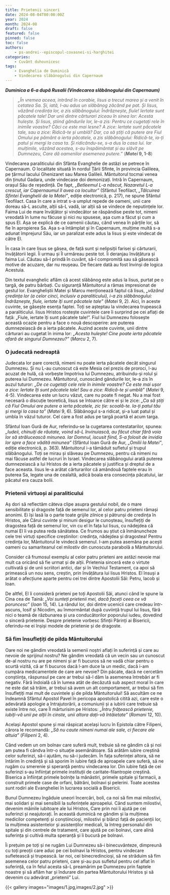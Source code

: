 ```yaml
---
title: Prietenii sinceri
date: 2024-08-04T00:00:00Z
year: 2024
month: 2024-08
draft: false
featured: false
pinned: false
toc: false
authors:
    - ps-andrei--episcopul-covasnei-si-harghitei
categories:
    - Cuvânt duhovnicesc
tags:
    - Evanghelia de Duminică
    - Vindecarea slăbănogului din Capernaum
---
```

_**Duminica a 6-a după Rusalii (Vindecarea slăbănogului din Capernaum)**_

> _„În vremea aceea, intrând în corabie, Iisus a trecut marea și a venit în cetatea Sa. Și, iată, I-au adus un slăbănog zăcând pe pat. Și Iisus, văzând credința lor, a zis slăbănogului: Îndrăznește, fiule! Iertate sunt păcatele tale! Dar unii dintre cărturari ziceau în sinea lor: Acesta hulește. Și Iisus, știind gândurile lor, le-a zis: Pentru ce cugetați rele în inimile voastre? Căci ce este mai lesne? A zice: Iertate sunt păcatele tale, sau a zice: Ridică-te și umblă? Dar, ca să știți că putere are Fiul Omului pe pământ a ierta păcatele, a zis slăbănogului: Ridică-te, ia-ți patul și mergi la casa ta. Și ridicându-se, s-a dus la casa lui. Iar mulțimile, văzând acestea, s-au înspăimântat și au slăvit pe Dumnezeu, Care dă oamenilor asemenea putere.”_ (**_Matei_ 9, 1-8**)

Vindecarea paraliticului din Sfânta Evanghelie de astăzi se petrece în Capernaum. O localitate situată în nordul Țării Sfinte, în provincia Galileea, pe țărmul lacului Ghenizaret sau Marea Galileii. Mântuitorul tocmai venea din ținutul Gadara, unde vindecase doi demonizați. Intră în Capernaum, orașul Său de reședință. De fapt, _„Betleemul L-a născut, Nazaretul L-a crescut, iar Capernaumul îl avea ca locuitor”_ (Sfântul Teofilact, _„Tâlcuirea Sfintei Evanghelii de la Matei”_, ediție electronică, p. 217), ne spune Sfântul Teofilact. Casa în care a intrat s-a umplut repede de oameni, unii care doreau să-L asculte, alții să-L vadă, iar alții să se vindece de neputințele lor. Faima Lui de mare învățător și vindecător se răspândise peste tot, nimeni vreodată în lume nu făcuse și nici nu spusese, așa cum a făcut și cum a spus El. Așa se explică de ce oamenii căutau, când venea în părțile lor, să fie în apropierea Sa. Așa s-a întâmplat și în Capernaum, mulțime multă s-a adunat împrejurul Său, iar un paralizat este adus la Iisus și este vindecat de către El.

În casa în care Iisus se găsea, de față sunt și nelipsiții farisei și cărturarii, învățătorii legii. Îi urmau și Îl urmăreau peste tot. Îi deranjau învățătura și faima Lui. Căutau să-l prindă în cuvânt, să-l compromită sau să găsească motive de acuzare, dar nu reușeau. De fiecare dată au fost învinși de logica Acestuia.

Din textul evanghelic aflăm că acest slăbănog este adus la Iisus, purtat pe o targă, de patru bărbați. Cu siguranță Mântuitorul a rămas impresionat de gestul lor. Evangheliștii Matei și Marcu menționează faptul că Iisus, _„văzând credința lor (a celor cinci, inclusiv a paraliticului), i-a zis slăbănogului: Îndrăznește, fiule, iertate îți sunt păcatele tale”_ (_Matei_ 9, 2). Aici, în aceste cuvinte, se găsește esența faptei. Toți se așteptau la vindecarea trupească a paraliticului. Iisus Hristos rostește cuvintele care îi surprind pe cei aflați de față: „Fiule, iertate îți sunt păcatele tale!”. Fiul lui Dumnezeu folosește această ocazie pentru a face o nouă descoperire: are puterea dumnezeiască de a ierta păcatele. Auzind aceste cuvinte, unii dintre cărturari au cugetat în inima lor: _„Acesta hulește! Cine poate ierta păcatele afară de singurul Dumnezeu?”_ (_Marcu_ 2, 7).

### O judecată nedreaptă

Judecata lor pare corectă, nimeni nu poate ierta păcatele decât singurul Dumnezeu. Și nu L-au cunoscut că este Mesia cel prezis de proroci, l-au acuzat de hulă, că vorbește împotriva lui Dumnezeu, atribuindu-și rolul și puterea lui Dumnezeu. Mântuitorul, cunoscând gândurile lor, le-a zis în auzul tuturor: _„De ce cugetați cele rele în inimile voastre? Ce este mai ușor a zice: Iertate îți sunt păcatele tale! Sau a zice: Ridică-te și umblă”_ (_Matei_ 9, 4-5). Vindecarea este un lucru văzut, care nu poate fi negat. Nu a mai fost necesară o discuție teoretică, Iisus se întoarce către ei și le zice: _„Ca să știți că Fiul Omului are putere a ierta păcatele, zic ție: scoală-te. Ia-ți patul tău și mergi la casa ta”_ (_Matei_ 9, 6). Slăbănogul s-a ridicat, și-a luat patul și umbla în văzul tuturor. Cel care a fost adus pe targă poartă el acum targa.

Sfântul Ioan Gură de Aur, referindu-se la cugetarea contestatarilor, spunea: _„Iudeii, chinuiți de răutate, voind să-L învinuiască, au făcut chiar fără voia lor să strălucească minunea. Iar Domnul, iscusit fiind, S-a folosit de invidia lor spre a face vădită minunea”_ (Sfântul Ioan Gură de Aur, _„Omilii la Matei”_, ediție electronică, p. 363). Mântuitorul i-a tămăduit sufletul și trupul slăbănogului. Toți se mirau și slăveau pe Dumnezeu, pentru că nimeni nu mai făcuse astfel de lucruri în Israel. Vindecarea slăbănogului arată puterea dumnezeiască a lui Hristos de a ierta păcatele și justifica și dreptul de a face aceasta. Iisus le-a arătat cărturarilor că amândouă faptele erau în puterea Sa, legate una de cealaltă, adică boala era consecința păcatului, iar păcatul era cauza bolii.

### Prietenii virtuoși ai paraliticului

Aș dori să reflectăm câteva clipe asupra gestului nobil, de o mare sensibilitate și dragoste față de semenul lor, al celor patru prieteni rămași anonimi. Ei își lasă la o parte toate grijile zilnice și pătrunși de credința în Hristos, ale Cărui cuvinte și minuni desigur le cunoșteau, însuflețiți de dragostea față de semenul lor, vin cu el în fața lui Iisus, cu nădejdea că numai El îi va putea reda sănătatea. Ce frumos au știut că înmănuncheze cele trei virtuți specifice creștinilor: credința, nădejdea și dragostea! Pentru credința lor, Mântuitorul le vindecă semenul. I-am putea asemăna pe acești oameni cu samariteanul cel milostiv din cunoscuta parabolă a Mântuitorului.

Consider că frumosul exemplu al celor patru prieteni are astăzi nevoie mai mult ca oricând să fie urmat și de alții. Prietenia sinceră este o virtute cultivată și de unii scriitori antici, dar și în Vechiul Testament, ca apoi să primească un nou sens, creștin, prin învățătura lui Iisus Hristos. El însuși a arătat o afecțiune aparte pentru cei trei dintre Apostolii Săi: Petru, Iacob și Ioan.

De altfel, El îi consideră prieteni pe toți Apostolii Săi, atunci când le spune la Cina cea de Taină: _„Voi sunteți prietenii mei, dacă faceți ceea ce vă poruncesc”_ (_Ioan_ 15, 14). La rândul lor, doi dintre ucenicii care credeau într-ascuns, Iosif și Nicodim, au înmormântat după cuviință trupul lui Iisus, fără nici o teamă de răzbunarea și ura conducătorilor poporului iudeu, dovedind o sinceră prietenie. Despre prietenie vorbesc Sfinții Părinți ai Bisericii, oferindu-ne ei înșiși modele de prietenie și de dragoste.

### Să fim însuflețiți de pilda Mântuitorului

Oare noi ne gândim vreodată la semenii noștri aflați în suferință și care au nevoie de sprijinul nostru? Ne gândim vreodată că un vecin sau un cunoscut de-al nostru nu are pe nimeni și ar fi bucuros să ne vadă chiar pentru o scurtă vizită, că ar fi bucuros dacă l-am duce la un medic, dacă i-am cumpăra medicamentele de care are nevoie? Din păcate, dacă ne cercetăm conștiința, răspunsul pe care ar trebui să-l dăm la asemenea întrebări ar fi negativ. Fără îndoială că în lumea atât de decăzută sub aspect moral în care ne este dat să trăim, ar trebui să avem un alt comportament, ar trebui să fim însuflețiți mai mult de cuvintele și de pilda Mântuitorului! Să ascultăm ce ne îndeamnă Sfântul Apostol Pavel în pericopa apostolică citită azi, care este o adevărată apologie a întrajutorării, a comuniunii și a iubirii care trebuie să existe între noi, care Îl mărturisim pe Hristos: _„Întru frățească prietenie, iubiți-vă unii pe alții în cinste, unii altora dați-vă întâietate”_ (_Romani_ 12, 10).

Același Apostol spune și mai răspicat același lucru în Epistola către Filipeni, cărora le recomandă: _„Să nu caute nimeni numai ale sale, ci fiecare ale altuia”_ (_Filipeni_ 2, 4).

Când vedem un om bolnav care suferă mult, trebuie să ne gândim că și noi am putea fi cândva într-o situație asemănătoare. Să arătăm iubire creștină celor suferinzi, să-i ajutăm, nu să-i judecăm. În fața suferinței altora, să ne întărim în credință și să sporim în iubire față de aproapele care suferă, să ne rugăm cu smerenie și speranță pentru vindecarea lor. Din iubire față de cei suferinzi s-au înființat primele instituții de caritate-filantropie creștină. Biserica a înființat primele bolnițe la mănăstiri, primele spitale și farmacii, a construit primele case de orfani, bătrâni, bolnavi și pelerini. Toate acestea sunt rodiri ale Evangheliei în lucrarea socială a Bisericii.

Bunul Dumnezeu îngăduie uneori încercări, boli, ca noi să fim mai milostivi, mai solidari și mai sensibili la suferințele aproapelui. Când suntem milostivi, devenim mâinile iubitoare ale lui Hristos, Care prin noi îi ajută pe cei suferinzi și neajutorați. În această duminică ne gândim și la mulțimea medicilor competenți și conștiincioși, milostivi și blânzi față de pacienții lor, la mulțimea asistentelor și asistenților medicali, la întreg personalul din spitale și din centrele de tratament, care ajută pe cei bolnavi, care alină suferința și cultivă multa speranță și îi bucură pe bolnavi.

Îi prețuim pe toți și ne rugăm Lui Dumnezeu să-i binecuvânteze, dimpreună cu toți preoții care aduc pe cei bolnavi la Hristos, pentru vindecare sufletească și trupească. Iar noi, cei binecredincioși, să ne străduim să fim asemenea celor patru prieteni, care și-au pus sufletul pentru cel aflat în suferință, ca în felul acesta să-L preamărim pe Dumnezeu prin faptele noastre și să aflăm har și îndurare din partea Mântuitorului Hristos și să devenim cu adevărat „prietenii” Lui.

{{< gallery images="images/1.jpg,images/2.jpg" >}}